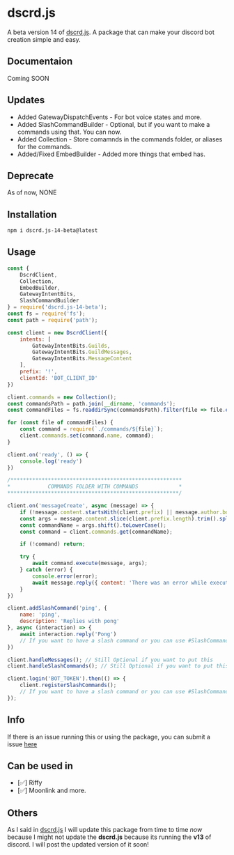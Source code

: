 # dscrd.js

A beta version 14 of [dscrd.js](https://www.npmjs.com/package/dscrd.js?activeTab=readme). A package that can make your discord bot creation simple and easy.

## Documentaion

Coming SOON

## Updates

- Added GatewayDispatchEvents - For bot voice states and more.
- Added SlashCommandBuilder - Optional, but if you want to make a commands using that. You can now.
- Added Collection - Store comamnds in the commands folder, or aliases for the commands.
- Added/Fixed EmbedBuilder - Added more things that embed has.

## Deprecate

As of now, NONE

## Installation

```bash
npm i dscrd.js-14-beta@latest
```

## Usage

```js
const { 
    DscrdClient, 
    Collection, 
    EmbedBuilder, 
    GatewayIntentBits,
    SlashCommandBuilder
} = require('dscrd.js-14-beta');
const fs = require('fs');
const path = require('path');

const client = new DscrdClient({
    intents: [
        GatewayIntentBits.Guilds,
        GatewayIntentBits.GuildMessages,
        GatewayIntentBits.MessageContent
    ],
    prefix: '!',
    clientId: 'BOT_CLIENT_ID'
})

client.commands = new Collection();
const commandsPath = path.join(__dirname, 'commands');
const commandFiles = fs.readdirSync(commandsPath).filter(file => file.endsWith('.js'));

for (const file of commandFiles) {
    const command = require(`./commands/${file}`);
    client.commands.set(command.name, command);
}

client.on('ready', () => {
    console.log('ready')
})

/*******************************************************
*            COMMANDS FOLDER WITH COMMANDS             *
*******************************************************/

client.on('messageCreate', async (message) => {
    if (!message.content.startsWith(client.prefix) || message.author.bot) return;
    const args = message.content.slice(client.prefix.length).trim().split(/ +/);
    const commandName = args.shift().toLowerCase();
    const command = client.commands.get(commandName);

    if (!command) return;

    try {
        await command.execute(message, args);
    } catch (error) {
        console.error(error);
        await message.reply({ content: 'There was an error while executing this command!' });
    }
})

client.addSlashCommand('ping', {
    name: 'ping',
    description: 'Replies with pong'
}, async (interaction) => {
    await interaction.reply('Pong')
    // If you want to have a slash command or you can use #SlashCommandBuilder instead
})

client.handleMessages(); // Still Optional if you want to put this
client.handleSlashCommands(); // Still Optional if you want to put this

client.login('BOT_TOKEN').then(() => {
    client.registerSlashCommands(); 
    // If you want to have a slash command or you can use #SlashCommandBuilder instead
});
```

## Info

If there is an issue running this or using the package, you can submit a issue [here](https://github.com/ItzCrizt/dscrd.js/issues)

## Can be used in
- [✅] Riffy
- [✅] Moonlink
and more.

## Others

As I said in [dscrd.js](https://www.npmjs.com/package/dscrd.js?activeTab=readme) I will update this package from time to time *now* because I might not update the __dscrd.js__ because its running the **v13** of discord. I will post the updated version of it soon!
